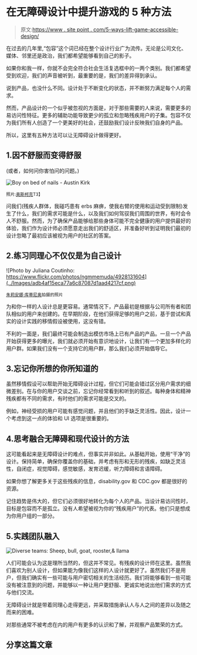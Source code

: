 # 在无障碍设计中提升游戏的 5 种方法

> 原文:[https://www . site point . com/5-ways-lift-game-accessible-design/](https://www.sitepoint.com/5-ways-lift-game-accessible-design/)

在过去的几年里,“包容”这个词已经在整个设计行业广为流传。无论是公司文化、媒体、邻里还是政治，我们都希望能够看到自己的影子。

如果你和我一样，你就不会完全符合社会生活复选框中的一两个类别。我们都希望受到欢迎，我们的声音被听到，最重要的是，我们的差异得到承认。

说到产品，也没什么不同。设计处于不断变化的状态，并不断努力满足每个人的需求。

然而，产品设计的一个似乎被忽视的方面是，对于那些需要的人来说，需要更多的易访问性特征。更多的辅助功能导致更少的孤立和忽略残疾用户的子集。包容不仅为我们所有人创造了一个更美好的社会，还鼓励我们设计反映我们自身的产品。

所以，这里有五种方法可以让无障碍设计做得更好。

## 1.因不舒服而变得舒服

(或者，如何问你害怕问的问题。)

![Boy on bed of nails - Austin Kirk](../Images/19e3d544d3cbdb1b1131a19bc8828452.png)

<small>照片:[奥斯柯克](https://www.flickr.com/photos/aukirk/14015754422)T3】</small>

问我们(残疾人群体，我碰巧患有 erbs 麻痹，使我右臂的使用和运动受到限制)发生了什么，我们的需求可能是什么，以及我们如何驾驭我们周围的世界，有时会令人不舒服。然而，为了确保产品能够给那些身体可能不完全健康的用户提供最好的体验，我们作为设计师必须愿意走出我们的舒适区，并准备好听到证明我们最初的设计忽略了最初应该被视为用户的社区的答案。

## 2.练习同理心不仅仅是为自己设计

![Photo by Juliana Coutinho: https://www.flickr.com/photos/ngmmemuda/4928131604](../Images/adb4af15eca77a6c87087d1aad4217cf.png)

<small>[朱莉安娜·库蒂尼奥](https://www.flickr.com/photos/ngmmemuda/4928131604)拍摄的照片</small>

为和你一样的人设计总是更容易。通常情况下，产品最初是根据与公司所有者和团队相似的用户来创建的。在早期阶段，在他们获得足够的用户之前，基于尝试和真实的设计实践的移情假设被使用，这没有错。

不利的一面是，我们最终可能会制造出模仿市场上已有产品的产品。一旦一个产品开始获得更多的曝光，我们就必须开始有意识地设计，让我们有一个更加多样化的用户群。如果我们没有一个支持它的用户群，那么我们必须开始倡导它。

## 3.忘记你所想的你所知道的

虽然移情假设可以帮助开始无障碍设计过程，但它们可能会错过区分用户需求的细微差别。在与你的用户交谈之前，忘记你经常看到和听到的叙述。每种身体和精神残疾都有不同的需求，有时他们的需求可能是交叉的。

例如，神经受损的用户可能有感觉问题，并且他们的手缺乏灵活性。因此，设计一个考虑到这一点的体验和 UI 选项是很重要的。

## 4.思考融合无障碍和现代设计的方法

这可能看起来是无障碍设计的难点，但事实并非如此。从基础开始，使用“干净”的设计。保持简单，确保你覆盖你的基础，并考虑有形和无形的残疾，如缺乏灵活性，自闭症，视觉障碍，感觉敏感，发育迟缓，听力障碍和言语障碍。

如果你想了解更多关于这些残疾的信息，disability.gov 和 CDC.gov 都是很好的资源。

记住趋势是伟大的，但它们必须很好地转化为每个人的产品。当设计易访问性时，目标是包容而不是孤立。没有人希望被视为你的“残疾用户”的代表。他们只是想成为你用户组的一部分。

## 5.实践团队融入

![Diverse teams: Sheep, bull, goat, rooster,& llama](../Images/59ae678515d7bccb551de753ad8bb0cc.png)

人们可能会认为这是理所当然的，但这并不常见。有残疾的设计师在这里。虽然我们喜欢为别人设计，但如果能为像我们这样的人设计就更好了。虽然我们不是用户，但我们确实有一些可能与用户密切相关的生活经历。我们将能够看到一些可能没有被注意到的问题，并能够以一种让用户更舒服、更诚实地说出他们需求的方式与他们交流。

无障碍设计就是带着同理心走得更远，并采取措施承认人与人之间的差异以及随之而来的困难。

对那些通常不被考虑在内的用户有更多的认识和了解，并观察产品繁荣的方式。

## 分享这篇文章